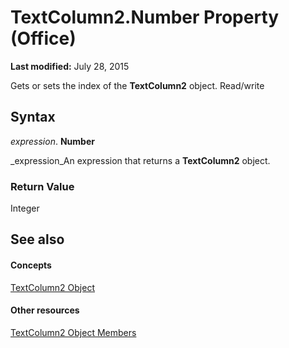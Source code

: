 
# TextColumn2.Number Property (Office)

 **Last modified:** July 28, 2015

Gets or sets the index of the  **TextColumn2** object. Read/write

## Syntax

 _expression_. **Number**

 _expression_An expression that returns a  **TextColumn2** object.


### Return Value

Integer


## See also


#### Concepts


 [TextColumn2 Object](631387c1-2b7a-6c98-d05f-c054434c8b9d.md)
#### Other resources


 [TextColumn2 Object Members](adfe4540-26e2-b315-6396-313169d503c6.md)

